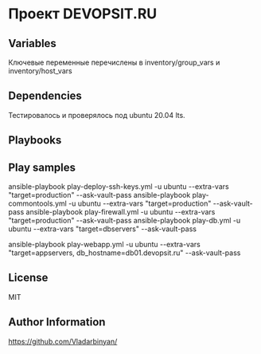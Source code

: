Проект DEVOPSIT.RU
=========

Variables
--------------
Ключевые переменные перечислены в inventory/group_vars и inventory/host_vars

Dependencies
------------

Тестировалось и проверялось под ubuntu 20.04 lts. 

Playbooks
----------------



Play samples
------------
ansible-playbook play-deploy-ssh-keys.yml -u ubuntu --extra-vars "target=production" --ask-vault-pass
ansible-playbook play-commontools.yml -u ubuntu --extra-vars "target=production" --ask-vault-pass
ansible-playbook play-firewall.yml -u ubuntu --extra-vars "target=production" --ask-vault-pass
ansible-playbook play-db.yml -u ubuntu --extra-vars "target=dbservers" --ask-vault-pass

ansible-playbook play-webapp.yml -u ubuntu --extra-vars "target=appservers, db_hostname=db01.devopsit.ru" --ask-vault-pass

License
-------

MIT

Author Information
------------------

https://github.com/Vladarbinyan/
